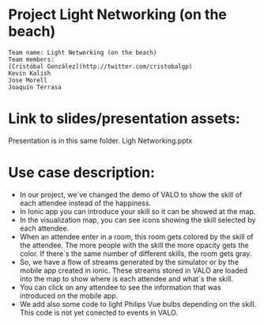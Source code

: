 # Project Light Networking (on the beach)

```
Team name: Light Networking (on the beach)
Team members: 
[Cristóbal González](http://twitter.com/cristobalgp)
Kevin Kalish
Jose Morell
Joaquín Terrasa
```

# Link to slides/presentation assets:
Presentation is in this same folder. Ligh Networking.pptx

# Use case description:
- In our project, we´ve changed the demo of VALO to show the skill of each attendee instead of the happiness.
- In Ionic app you can introduce your skill so it can be showed at the map.
- In the visualization map, you can see icons showing the skill selected by each attendee.
- When an attendee enter in a room, this room gets colored by the skill of the attendee. The more people with the skill
 the more opacity gets the color. If there´s the same number of different skills, the room gets gray.
- So, we have a flow of streams generated by the simulator or by the mobile app created in ionic. These streams stored in VALO 
 are loaded into the map to show where is each attendee and what´s the skill.
- You can click on any attendee to see the information that was introduced on the mobile app. 
- We add also some code to light Philips Vue bulbs depending on the skill. This code is not yet conected to events in VALO.
 
